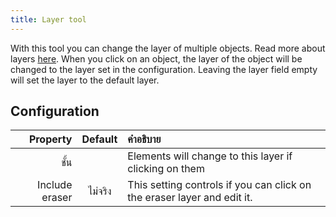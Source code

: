 ```yaml
---
title: Layer tool
---
```


With this tool you can change the layer of multiple objects. Read more about layers [here](../layers.md).
When you click on an object, the layer of the object will be changed to the layer set in the configuration. Leaving the layer field empty will set the layer to the default layer.

## Configuration

|       Property | Default | คำอธิบาย                                                                                |
| -------------: | :-----: | :-------------------------------------------------------------------------------------- |
|           ชั้น |         | Elements will change to this layer if clicking on them                                  |
| Include eraser | ไม่จริง | This setting controls if you can click on the eraser layer and edit it. |
